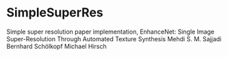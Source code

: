 # SimpleSuperRes
Simple super resolution paper implementation, EnhanceNet: Single Image Super-Resolution
Through Automated Texture Synthesis
Mehdi S. M. Sajjadi
Bernhard Schölkopf
Michael Hirsch
